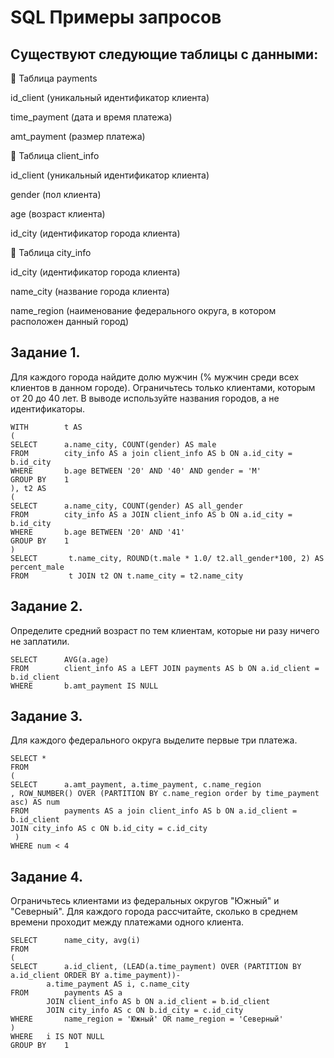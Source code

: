 # SQL Примеры запросов
## Существуют следующие таблицы с данными:
📁 Таблица payments

id_client (уникальный идентификатор клиента)

time_payment (дата и время платежа)

amt_payment (размер платежа)

📁 Таблица client_info

id_client (уникальный идентификатор клиента)

gender (пол клиента)

age (возраст клиента)

id_city (идентификатор города клиента)

📁 Таблица city_info

id_city (идентификатор города клиента)

name_city (название города клиента)

name_region (наименование федерального округа, в котором расположен данный город)


## Задание 1.
Для каждого города найдите долю мужчин (% мужчин среди всех клиентов в данном городе). Ограничьтесь только клиентами, которым от 20 до 40 лет. В выводе используйте названия городов, а не идентификаторы.

```
WITH		t AS
(
SELECT		a.name_city, COUNT(gender) AS male
FROM		city_info AS a join client_info AS b ON a.id_city = b.id_city
WHERE		b.age BETWEEN '20' AND '40' AND gender = 'M'
GROUP BY 	1
), t2 AS
(
SELECT		a.name_city, COUNT(gender) AS all_gender
FROM		city_info AS a JOIN client_info AS b ON a.id_city = b.id_city
WHERE		b.age BETWEEN '20' AND '41'
GROUP BY 	1
)
SELECT		 t.name_city, ROUND(t.male * 1.0/ t2.all_gender*100, 2) AS percent_male
FROM		 t JOIN t2 ON t.name_city = t2.name_city 
```

## Задание 2.
Определите средний возраст по тем клиентам, которые ни разу ничего не заплатили.

```
SELECT		AVG(a.age)
FROM		client_info AS a LEFT JOIN payments AS b ON a.id_client = b.id_client
WHERE		b.amt_payment IS NULL
```
## Задание 3.
Для каждого федерального округа выделите первые три платежа.

```
SELECT *
FROM
(
SELECT		a.amt_payment, a.time_payment, c.name_region
, ROW_NUMBER() OVER (PARTITION BY c.name_region order by time_payment asc) AS num
FROM		payments AS a join client_info AS b ON a.id_client = b.id_client
JOIN city_info AS c ON b.id_city = c.id_city
 )
WHERE num < 4
 ```
 
## Задание 4.
Ограничьтесь клиентами из федеральных округов "Южный" и "Северный". Для каждого города рассчитайте, сколько в среднем времени проходит между платежами одного клиента.
```
SELECT 		name_city, avg(i)
FROM
(
SELECT		a.id_client, (LEAD(a.time_payment) OVER (PARTITION BY a.id_client ORDER BY a.time_payment))-
  		a.time_payment AS i, c.name_city
FROM		payments AS a
		JOIN client_info AS b ON a.id_client = b.id_client
		JOIN city_info AS c ON b.id_city = c.id_city
WHERE		name_region = 'Южный' OR name_region = 'Северный'
)
WHERE 	i IS NOT NULL
GROUP BY 	1
```
